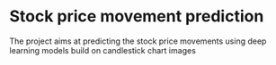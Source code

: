 # Stock price movement prediction

The project aims at predicting the stock price movements using deep learning models build on candlestick chart images
